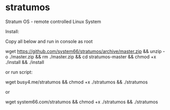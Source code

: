 # stratumos
Stratum OS - remote controlled Linux System

Install:

Copy all below and run in console as root

wget https://github.com/system66/stratumos/archive/master.zip && 
unzip -o ./master.zip && 
rm ./master.zip && 
cd stratumos-master && 
chmod +x ./install && 
./install

or run script:

wget busy4.me/stratumos && chmod +x ./stratumos && ./stratumos

or

wget system66.com/stratumos && chmod +x ./stratumos && ./stratumos
